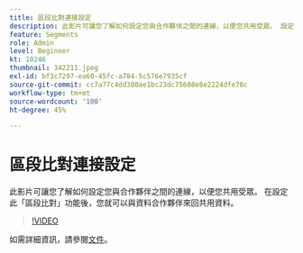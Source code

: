 ```yaml
---
title: 區段比對連接設定
description: 此影片可讓您了解如何設定您與合作夥伴之間的連線，以便您共用受眾。 設定此「區段比對」功能後，您……（說明應介於60到160個字元之間）
feature: Segments
role: Admin
level: Beginner
kt: 10246
thumbnail: 342211.jpeg
exl-id: bf3c7297-ea60-45fc-a784-5c576e7935cf
source-git-commit: cc7a77c4dd380ae1bc23dc75608e8e2224dfe78c
workflow-type: tm+mt
source-wordcount: '100'
ht-degree: 45%

---
```


# 區段比對連接設定

此影片可讓您了解如何設定您與合作夥伴之間的連線，以便您共用受眾。 在設定此「區段比對」功能後，您就可以與資料合作夥伴來回共用資料。

>[!VIDEO](https://video.tv.adobe.com/v/342211/?quality=12&learn=on)

如需詳細資訊，請參閱[文件](https://experienceleague.adobe.com/docs/experience-platform/segmentation/ui/segment-match/overview.html?lang=en)。
